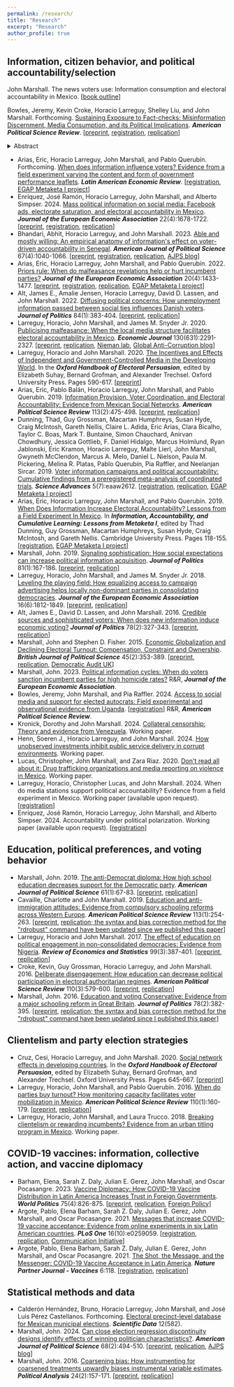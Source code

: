 ```yaml
---
permalink: /research/
title: "Research"
excerpt: "Research"
author_profile: true
---
```


## Information, citizen behavior, and political accountability/selection

John Marshall. The news voters use: Information consumption and electoral accountability in Mexico. \[[book outline](../files/book_outline_2022.pdf)\]

Bowles, Jeremy, Kevin Croke, Horacio Larreguy, Shelley Liu, and John Marshall. Forthcoming. [Sustaining Exposure to Fact-checks: Misinformation Discernment, Media Consumption, and its Political Implications](https://www.cambridge.org/core/journals/american-political-science-review/article/sustaining-exposure-to-factchecks-misinformation-discernment-media-consumption-and-its-political-implications/C9CC3A0C7BAF7BADBEF0DA6350A875C8). <i><b>American Political Science Review</b></i>. \[[preprint](../files/misinformation_podcasts.pdf), [registration](https://www.socialscienceregistry.org/trials/7615), [replication](https://dataverse.harvard.edu/dataset.xhtml?persistentId=doi:10.7910/DVN/UNOOY0)\] <details><summary>Abstract</summary>
<div style="margin-left: 20px;">
Exposure to misinformation can affect citizens’ beliefs, political preferences, and compliance with government policies. However, little is known about how to durably reduce susceptibility to misinformation, particularly in the Global South. We evaluate an intervention in South Africa that encouraged individuals to consume biweekly fact-checks—as text messages or podcasts—via WhatsApp for six months. Sustained exposure to these fact-checks induced substantial internalization of fact-checked content, while increasing participants’ ability to discern new political and health misinformation upon exposure—especially when fact-check consumption was financially incentivized. Fact-checks that could be quickly consumed via short text messages or via podcasts with empathetic content were most effective. We find limited effects on news consumption choices or verification behavior, but still observe changes in political attitudes and COVID-19-related behaviors. These results demonstrate that sustained exposure to fact-checks can inoculate citizens against future misinformation, but highlight the difficulty of inducing broader behavioral changes relating to media usage.
</details>

* Arias, Eric, Horacio Larreguy, John Marshall, and Pablo Querub&iacute;n. Forthcoming. [When does information influence voters? Evidence from a field experiment varying the content and form of government performance leaflets](../files/when_does_information_influence_voters.pdf). <i><b>Latin American Economic Review</b></i>. \[[registration](https://osf.io/yjue9), [EGAP Metaketa I project](http://web.archive.org/web/20240723225110/http://egap.org/content/common-knowledge-relative-performance-and-political-accountability-0)\]
* Enr&iacute;quez, Jos&eacute; Ram&oacute;n, Horacio Larreguy, John Marshall, and Alberto Simpser. 2024. [Mass political information on social media: Facebook ads, electorate saturation, and electoral accountability in Mexico](https://academic.oup.com/jeea/article-abstract/22/4/1678/7607367). <i><b>Journal of the European Economic Association</b></i> 22(4):1678-1722. \[[preprint](../files/mexico_facebook_saturation.pdf), [registration](https://www.socialscienceregistry.org/trials/3135), [replication](https://dataverse.harvard.edu/dataset.xhtml?persistentId=doi:10.7910/DVN/4PSW76)\]
* Bhandari, Abhit, Horacio Larreguy, and John Marshall. 2023. [Able and mostly willing: An empirical anatomy of information's effect on voter-driven accountability in Senegal](https://onlinelibrary.wiley.com/doi/full/10.1111/ajps.12591). <i><b>American Journal of Political Science</b></i> 67(4):1040-1066. \[[preprint](../files/accountability_senegal.pdf), [registration](https://www.socialscienceregistry.org/trials/2324), [replication](https://dataverse.harvard.edu/dataset.xhtml?persistentId=doi:10.7910/DVN/QAJQXP), [AJPS blog](https://ajps.org/2021/03/08/able-and-mostly-willing-an-empirical-anatomy-of-informations-effect-on-voter%E2%80%90driven-accountability-in-senegal/)\]
* Arias, Eric, Horacio Larreguy, John Marshall, and Pablo Querub&iacute;n. 2022. [Priors rule: When do malfeasance revelations help or hurt incumbent parties?](https://academic.oup.com/jeea/article/20/4/1433/6552960) <i><b>Journal of the European Economic Association</b></i> 20(4):1433-1477. \[[preprint](../files/mexico_accountability_experiment.pdf), [registration](https://osf.io/yjue9), [replication](https://academic.oup.com/jeea/article/20/4/1433/6552960?login=true#supplementary-data), [EGAP Metaketa I project](http://web.archive.org/web/20240723225110/http://egap.org/content/common-knowledge-relative-performance-and-political-accountability-0)\]
* Alt, James E., Amalie Jensen, Horacio Larreguy, David D. Lassen, and John Marshall. 2022. [Diffusing political concerns: How unemployment information passed between social ties influences Danish voters](https://www.journals.uchicago.edu/doi/10.1086/714925). <i><b>Journal of Politics</b></i> 84(1):383-404. \[[preprint](../files/unemployment_and_networks.pdf), [replication](https://dataverse.harvard.edu/dataset.xhtml?persistentId=doi:10.7910/DVN/HOLUME)\]
* Larreguy, Horacio, John Marshall, and James M. Snyder Jr. 2020. [Publicising malfeasance: When the local media structure facilitates electoral accountability in Mexico](https://academic.oup.com/ej/article/130/631/2291/5835240). <i><b>Economic Journal</b></i> 130(631):2291-2327. \[[preprint](../files/local_media_mexico.pdf), [replication](https://scholar.harvard.edu/files/jmarshall/files/replication_data_0.zip), [Nieman lab](https://www.niemanlab.org/2014/11/corrupt-politicians-suffer-only-when-theres-local-media-to-report-on-it/), [Global Anti-Corruption blog](https://globalanticorruptionblog.com/2015/02/23/mexicos-corrupt-mayors-who-gets-punished-at-the-ballot-box-and-why/)\]
* Larreguy, Horacio and John Marshall. 2020. [The Incentives and Effects of Independent and Government-Controlled Media in the Developing World](https://academic.oup.com/edited-volume/28311/chapter/215022486). In the <i><b>Oxford Handbook of Electoral Persuasion</b></i>, edited by Elizabeth Suhay, Bernard Grofman, and Alexander Trechsel. Oxford University Press. Pages 590-617. \[[preprint](../files/media_and_persuasion_chapter.pdf)\]
* Arias, Eric, Pablo Bal&aacute;n, Horacio Larreguy, John Marshall, and Pablo Querub&iacute;n. 2019. [Information Provision, Voter Coordination, and Electoral Accountability: Evidence from Mexican Social Networks](https://www.cambridge.org/core/journals/american-political-science-review/article/information-provision-voter-coordination-and-electoral-accountability-evidence-from-mexican-social-networks/BBE0D69E436E847043A03161DA09ADBA). <i><b>American Political Science Review</b></i> 113(2):475-498. \[[preprint](../files/mexico_information_networks.pdf), [replication](https://doi.org/10.7910/DVN/8IWRBI)\]
* Dunning, Thad, Guy Grossman, Macartan Humphreys, Susan Hyde, Craig McIntosh, Gareth Nellis, Claire L. Adida, Eric Arias, Clara Bicalho, Taylor C. Boas, Mark T. Buntaine, Simon Chauchard, Anirvan Chowdhury, Jessica Gottlieb, F. Daniel Hidalgo, Marcus Holmlund, Ryan Jablonski, Eric Kramon, Horacio Larreguy, Malte Lierl, John Marshall, Gwyneth McClendon, Marcus A. Melo, Daniel L. Nielson, Paula M. Pickering, Melina R. Platas, Pablo Querub&iacute;n, Pia Raffler, and Neelanjan Sircar. 2019. [Voter information campaigns and political accountability: Cumulative findings from a preregistered meta-analysis of coordinated trials](https://www.science.org/doi/10.1126/sciadv.aaw2612). <i><b>Science Advances</b></i> 5(7):eaaw2612. \[[registration](https://osf.io/hpu4a), [replication](https://github.com/egap/metaketa-i), [EGAP Metaketa I project](http://web.archive.org/web/20240723225110/http://egap.org/content/common-knowledge-relative-performance-and-political-accountability-0)\]
* Arias, Eric, Horacio Larreguy, John Marshall, and Pablo Querub&iacute;n. 2019. [When Does Information Increase Electoral Accountability? Lessons from a Field Experiment In Mexico](https://www.cambridge.org/core/books/information-accountability-and-cumulative-learning/when-does-information-increase-electoral-accountability-lessons-from-a-field-experiment-in-mexico/9201C9DCBF991831B582C4EE7D67F7DF). In <i><b>Information, Accountability, and Cumulative Learning: Lessons from Metaketa I</b></i>, edited by Thad Dunning, Guy Grossman, Macartan Humphreys, Susan Hyde, Craig McIntosh, and Gareth Nellis. Cambridge University Press. Pages 118-155. \[[registration](https://osf.io/yjue9), [EGAP Metaketa I project](http://web.archive.org/web/20240723225110/http://egap.org/content/common-knowledge-relative-performance-and-political-accountability-0)\]
* Marshall, John. 2019. [Signaling sophistication: How social expectations can increase political information acquisition](https://www.journals.uchicago.edu/doi/full/10.1086/700199). <i><b>Journal of Politics</b></i> 81(1):167-186. \[[preprint](../files/signaling_sophistication.pdf), [replication](https://dataverse.harvard.edu/dataset.xhtml?persistentId=doi:10.7910/DVN/VAY7ZQ)\]
* Larreguy, Horacio, John Marshall, and James M. Snyder Jr. 2018. [Leveling the playing field: How equalizing access to campaign advertising helps locally non-dominant parties in consolidating democracies](https://academic.oup.com/jeea/article/16/6/1812/4964000). <i><b>Journal of the European Economic Association</b></i> 16(6):1812-1849. \[[preprint](../files/mexico_advertising.pdf), [replication](https://www.dropbox.com/s/0tshrmmayhcyf18/Replication\%20data.zip?dl=0)\]
* Alt, James E., David D. Lassen, and John Marshall. 2016. [Credible sources and sophisticated voters: When does new information induce economic voting?](https://www.journals.uchicago.edu/doi/full/10.1086/683832) <i><b>Journal of Politics</b></i> 78(2):327-343. \[[preprint](../files/denmark_messages.pdf), [replication](https://dataverse.harvard.edu/dataset.xhtml?persistentId=doi:10.7910/DVN/PYWNTB)\]
* Marshall, John and Stephen D. Fisher. 2015. [Economic Globalization and Declining Electoral Turnout: Compensation, Constraint and Ownership](https://www.cambridge.org/core/journals/british-journal-of-political-science/article/compensation-or-constraint-how-different-dimensions-of-economic-globalization-affect-government-spending-and-electoral-turnout/E4C1E8CE642B120A236EF85F9046DCDD). <i><b>British Journal of Political Science</b></i> 45(2):353-389. \[[preprint](../files/globalization_turnout.pdf), [replication](https://www.dropbox.com/scl/fo/pvxs39q3i7v5lfbpfuv80/ADjQT2uc3BhAcjm6JfDcHMw?rlkey=4lrglg17ipqt8sgxd1j5lr1ra&st=ls8rkrrw&dl=0), [Democratic Audit UK](http://web.archive.org/web/20240723225110/http://www.democraticaudit.com/?p=14268)\]
* Marshall, John. 2023. [Political information cycles: When do voters sanction incumbent parties for high homicide rates?](../files/tuning_in_voting_out.pdf) R&R, <i><b>Journal of the European Economic Association</b></i>.
* Bowles, Jeremy, John Marshall, and Pia Raffler. 2024. [Access to social media and support for elected autocrats: Field experimental and observational evidence from Uganda](../files/uganda_social_media.pdf). \[[registration](https://www.socialscienceregistry.org/trials/8267)\] R&R, <i><b>American Political Science Review</b></i>.
* Kronick, Dorothy and John Marshall. 2024. [Collateral censorship: Theory and evidence from Venezuela](../files/rctv_venezuela.pdf). Working paper.
* Henn, Soeren J., Horacio Larreguy, and John Marshall. 2024. [How unobserved investments inhibit public service delivery in corrupt environments](../files/state_capacity_certification.pdf). Working paper.
* Lucas, Christopher, John Marshall, and Zara Riaz. 2020. [Don't read all about it: Drug trafficking organizations and media reporting on violence in Mexico](../files/cartel_pressure.pdf). Working paper.
* Larreguy, Horacio, Christopher Lucas, and John Marshall. 2024. When do media stations support political accountability? Evidence from a field experiment in Mexico. Working paper (available upon request). \[[registration](https://www.socialscienceregistry.org/trials/1186)\]
* Enr&iacute;quez, Jos&eacute; Ram&oacute;n, Horacio Larreguy, John Marshall, and Alberto Simpser. 2024. Accountability under political polarization. Working paper (available upon request). \[[registration](https://www.socialscienceregistry.org/trials/7789)\]



## Education, political preferences, and voting behavior

* Marshall, John. 2019. [The anti-Democrat diploma: How high school education decreases support for the Democratic party](https://onlinelibrary.wiley.com/doi/full/10.1111/ajps.12409). <i><b>American Journal of Political Science</b></i> 61(1):67-83. \[[preprint](../files/anti_democrat_diploma.pdf), [replication](https://dataverse.harvard.edu/dataset.xhtml?persistentId=doi:10.7910/DVN/GPRVC6)\]
* Cavaille, Charlotte and John Marshall. 2019. [Education and anti-immigration attitudes: Evidence from compulsory schooling reforms across Western Europe](https://www.cambridge.org/core/journals/american-political-science-review/article/education-and-antiimmigration-attitudes-evidence-from-compulsory-schooling-reforms-across-western-europe/15551FC325C118588CF61113697488A3). <i><b>American Political Science Review</b></i> 113(1):254-263. \[[preprint](../files/education_immigration.pdf), [replication; the syntax and bias correction method for the "rdrobust" command have been updated since we published this paper](https://dataverse.harvard.edu/dataset.xhtml?persistentId=doi:10.7910/DVN/YDSRWF)\]
* Larreguy, Horacio and John Marshall. 2017. [The effect of education on political engagement in non-consolidated democracies: Evidence from Nigeria](https://direct.mit.edu/rest/article/99/3/387/58449/The-Effect-of-Education-on-Civic-and-Political). <i><b>Review of Economics and Statistics</b></i> 99(3):387-401. \[[preprint](../files/nigeria_education.pdf), [replication](https://dataverse.harvard.edu/dataset.xhtml?persistentId=doi:10.7910/DVN/JZKKZB)\]
* Croke, Kevin, Guy Grossman, Horacio Larreguy, and John Marshall. 2016. [Deliberate disengagement: How education can decrease political participation in electoral authoritarian regimes](https://www.cambridge.org/core/journals/american-political-science-review/article/deliberate-disengagement-how-education-can-decrease-political-participation-in-electoral-authoritarian-regimes/192AB48618B0E0450C93E97BE8321218). <i><b>American Political Science Review</b></i> 110(3):579-600. \[[preprint](../files/deliberate_disengagement.pdf), [replication](https://www.dropbox.com/scl/fo/bs7jfl5kn3j528ol5g1jp/ADUv98tgR5UhIC1Mba94PVA?rlkey=dn86ai2i94vzth01l91kj36vx&st=uhdlafh3&dl=0)\]
* Marshall, John. 2016. [Education and voting Conservative: Evidence from a major schooling reform in Great Britain](https://www.journals.uchicago.edu/doi/full/10.1086/683848). <i><b>Journal of Politics</b></i> 78(2):382-395. \[[preprint](../files/britain_schooling_reform.pdf), [replication; the syntax and bias correction method for the "rdrobust" command have been updated since I published this paper](https://dataverse.harvard.edu/dataset.xhtml?persistentId=doi:10.7910/DVN/YJMGPP)\]



## Clientelism and party election strategies

* Cruz, Cesi, Horacio Larreguy, and John Marshall. 2020. [Social network effects in developing countries](https://academic.oup.com/edited-volume/28311/chapter/215023573). In the <i><b>Oxford Handbook of Electoral Persuasion</b></i>, edited by Elizabeth Suhay, Bernard Grofman, and Alexander Trechsel. Oxford University Press. Pages 645-667. \[[preprint](../files/social_networks_chapter.pdf)\]
* Larreguy, Horacio, John Marshall, and Pablo Querub&iacute;n. 2016. [When do parties buy turnout? How monitoring capacity facilitates voter mobilization in Mexico](https://www.cambridge.org/core/journals/american-political-science-review/article/parties-brokers-and-voter-mobilization-how-turnout-buying-depends-upon-the-partys-capacity-to-monitor-brokers/48C2C56999E4C50F47D3EBC920208E45). <i><b>American Political Science Review</b></i> 110(1):160-179. \[[preprint](../files/mexico_turnout_buying.pdf), [replication](https://www.dropbox.com/scl/fi/bm2tnazlj78eyfcsvewgd/Replication_Files.zip?rlkey=8rqanatpgg4okuxsw72k5t1ei&st=401m7qkw&dl=0)\]
* Larreguy, Horacio, John Marshall, and Laura Trucco. 2018. [Breaking clientelism or rewarding incumbents? Evidence from an urban titling program in Mexico](../files/corett.pdf). Working paper.


## COVID-19 vaccines: information, collective action, and vaccine diplomacy

* Barham, Elena, Sarah Z. Daly, Julian E. Gerez, John Marshall, and Oscar Pocasangre. 2023. [Vaccine Diplomacy: How COVID-19 Vaccine Distribution in Latin America Increases Trust in Foreign Governments](https://muse.jhu.edu/pub/1/article/908776/summary?casa_token=9ULUEZ_gag4AAAAA:d0BQU1qhpFiZ7tBAChQ_lpa169q_HEXNPd8HkwhIqPp-zsKWWrPMm7bi3nDGdwfF1lV4f6Dzcxk). <i><b>World Politics</b></i> 75(4):826-875. \[[preprint](../files/vax_diplomacy.pdf), [replication](https://doi.org/10.7910/DVN/FHRRHD), [Foreign Policy](http://web.archive.org/web/20240723225110/https://foreignpolicy.com/2021/11/19/argentina-elections-covid-pandemic-sputnik-v-fernandez-russia-vaccine-diplomacy/?tpcc=recirc_latest062921)\]
* Argote, Pablo, Elena Barham, Sarah Z. Daly, Julian E. Gerez, John Marshall, and Oscar Pocasangre. 2021. [Messages that increase COVID-19 vaccine acceptance: Evidence from online experiments in six Latin American countries](https://journals.plos.org/plosone/article?id=10.1371/journal.pone.0259059). <i><b>PLoS One</b></i> 16(10):e0259059. \[[registration](https://www.socialscienceregistry.org/trials/7080), [replication](https://dataverse.harvard.edu/dataset.xhtml?persistentId=doi:10.7910/DVN/ZXSGQR), [Communication Initiative](http://web.archive.org/web/20240723225110/https://www.comminit.com/covid/content/messages-increase-covid-19-vaccine-acceptance-evidence-online-experiments-six-latin-amer)\]
* Argote, Pablo, Elena Barham, Sarah Z. Daly, Julian E. Gerez, John Marshall, and Oscar Pocasangre. 2021. [The Shot, the Message, and the Messenger: COVID-19 Vaccine Acceptance in Latin America](https://www.nature.com/articles/s41541-021-00380-x). <i><b>Nature Partner Journal - Vaccines</b></i> 6:118. \[[registration](https://www.socialscienceregistry.org/trials/7080), [replication](https://github.com/sarahzdaly/Vaccine-Acceptance-in-Latin-America)\]



## Statistical methods and data

* Calder&oacute;n Hern&aacute;ndez, Bruno, Horacio Larreguy, John Marshall, and Jos&eacute; Luis P&eacute;rez Castellanos. Forthcoming. [Electoral precinct-level database for Mexican municipal elections](https://www.nature.com/articles/s41597-025-04918-9). <i><b>Scientific Data</b></i> 12(582).
* Marshall, John. 2024. [Can close election regression discontinuity designs identify effects of winning politician characteristics?](https://onlinelibrary.wiley.com/doi/full/10.1111/ajps.12741). <i><b>American Journal of Political Science</b></i> 68(2):494-510. \[[preprint](../files/pcrd.pdf), [replication](\href{https://dataverse.harvard.edu/dataset.xhtml?persistentId=doi:10.7910/DVN/4MZQYH), [AJPS blog](https://ajps.org/2024/03/27/can-close-election-regression-discontinuity-designs-identify-effects-of-winning-politician-characteristics/)\]
* Marshall, John. 2016. [Coarsening bias: How instrumenting for coarsened treatments upwardly biases instrumental variable estimates](https://www.cambridge.org/core/journals/political-analysis/article/coarsening-bias-how-coarse-treatment-measurement-upwardly-biases-instrumental-variable-estimates/C06AE822A1188CB97790B33F8BCF5E08). <i><b>Political Analysis</b></i> 24(2):157-171. \[[preprint](../files/coarsening_bias.pdf), [replication](\href{https://dataverse.harvard.edu/dataset.xhtml?persistentId=doi:10.7910/DVN/J7HUX3)\]



